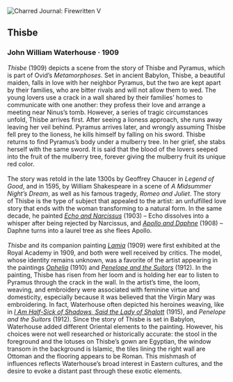 <div class="artwork-of-the-day">
  <div class="container">
    <div class="img-wrapper">
      <img
        src="https://uploads0.wikiart.org/00267/images/john-william-waterhouse/2018-nyr-16387-0018-000-john-william-waterhouse-ra-thisbe.jpg!Large.jpg"
        alt="Charred Journal: Firewritten V" />
    </div>
    <div class="artwork-detail">
      <div class="artwork-origin"> 
        <h2 class="artwork-name">Thisbe</h2>
        <h3 class="artist">
          John William Waterhouse
                    ·  1909
        </h3>
      </div>
      <p class="description">
        <span class="artwork-description-text ng-binding" ng-bind-html="viewModel.ArtworkOfTheDay.Description | unsafe"><i>Thisbe</i> (1909) depicts a scene from the story of Thisbe and Pyramus, which is part of Ovid’s <i>Metamorphoses</i>. Set in ancient Babylon, Thisbe, a beautiful maiden, falls in love with her neighbor Pyramus, but the two are kept apart by their families, who are bitter rivals and will not allow them to wed. The young lovers use a crack in a wall shared by their families’ homes to communicate with one another: they profess their love and arrange a meeting near Ninus’s tomb. However, a series of tragic circumstances unfold, Thisbe arrives first. After seeing a lioness approach, she runs away leaving her veil behind. Pyramus arrives later, and wrongly assuming Thisbe fell prey to the lioness, he kills himself by falling on his sword. Thisbe returns to find Pyramus’s body under a mulberry tree. In her grief, she stabs herself with the same sword. It is said that the blood of the lovers seeped into the fruit of the mulberry tree, forever giving the mulberry fruit its unique red color.<br><br>The story was retold in the late 1300s by Geoffrey Chaucer in <i>Legend of Good</i>, and in 1595, by William Shakespeare in a scene of <i>A Midsummer Night’s Dream</i>, as well as his famous tragedy, <i>Romeo and Juliet</i>. The story of Thisbe is the type of subject that appealed to the artist: an unfulfilled love story that ends with the woman transforming to a natural form. In the same decade, he painted <a target="_blank" href="https://www.wikiart.org/en/john-william-waterhouse/echo-and-narcissus-1903"><i>Echo and Narcissus</i></a> (1903) – Echo dissolves into a whisper after being rejected by Narcissus, and <a target="_blank" href="https://www.wikiart.org/en/john-william-waterhouse/apollo-and-daphne-1908"><i>Apollo and Daphne</i></a> (1908) – Daphne turns into a laurel tree as she flees Apollo.<br><br><i>Thisbe</i> and its companion painting <a target="_blank" href="https://www.wikiart.org/en/john-william-waterhouse/lamia-1909"><i>Lamia</i></a> (1909) were first exhibited at the Royal Academy in 1909, and both were well received by critics. The model, whose identity remains unknown, was a favorite of the artist appearing in the paintings <a target="_blank" href="https://www.wikiart.org/en/john-william-waterhouse/ophelia-1910"><i>Ophelia</i></a> (1910) and <a target="_blank" href="https://www.wikiart.org/en/john-william-waterhouse/penelope-and-the-suitors-1912"><i>Penelope and the Suitors</i></a> (1912). In the painting, Thisbe has risen from her loom and is holding her ear to listen to Pyramus through the crack in the wall. In the artist’s time, the loom, weaving, and embroidery were associated with feminine virtue and domesticity, especially because it was believed that the Virgin Mary was embroidering. In fact, Waterhouse often depicted his heroines weaving, like in <a target="_blank" href="https://www.wikiart.org/en/john-william-waterhouse/i-am-half-sick-of-shadows-said-the-lady-of-shalott-1915"><i>I Am Half-Sick of Shadows, Said the Lady of Shalott</i></a> (1915), and <i>Penelope and the Suitors</i> (1912). Since the story of Thisbe is set in Babylon, Waterhouse added different Oriental elements to the painting. However, his choices were not well researched or historically accurate: the stool in the foreground and the lotuses on Thisbe’s gown are Egyptian, the window transom in the background is Islamic, the tiles lining the right wall are Ottoman and the flooring appears to be Roman. This mishmash of influences reflects Waterhouse’s broad interest in Eastern cultures, and the desire to evoke a distant past through these exotic elements.</span>
                        <div class="text-shadow-container" ng-show="showShadow" style=""></div>
      </p>
    </div>
  </div>

</div>
